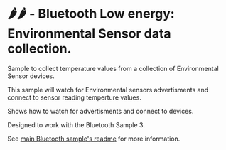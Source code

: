 # 🌶️🌶️ - Bluetooth Low energy: Environmental Sensor data collection.

Sample to collect temperature values from a collection of
Environmental Sensor devices. 

This sample will watch for Environmental sensors advertisments and connect to sensor reading temperture values.

Shows how to watch for advertisments and connect to devices.

Designed to work with the Bluetooth Sample 3.

See [main Bluetooth sample's readme](../README.md) for more information.
